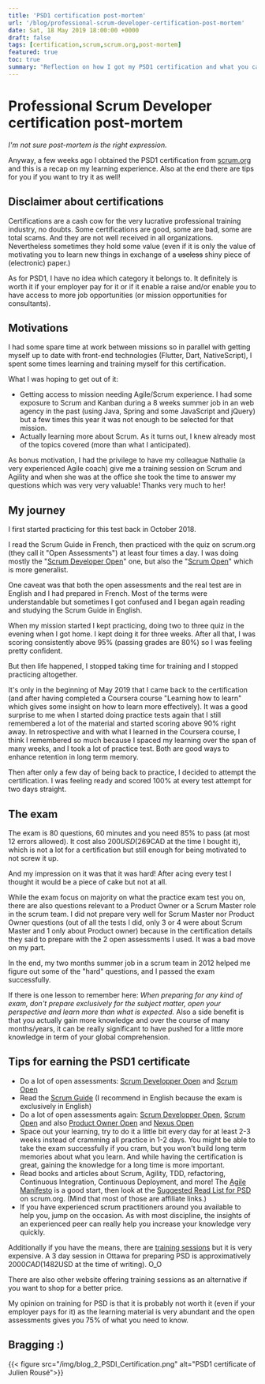 ```yaml
---
title: 'PSD1 certification post-mortem'
url: '/blog/professional-scrum-developer-certification-post-mortem'
date: Sat, 18 May 2019 18:00:00 +0000
draft: false
tags: [certification,scrum,scrum.org,post-mortem]
featured: true
toc: true
summary: "Reflection on how I got my PSD1 certification and what you can learn from my success and failures."
---
```



# Professional Scrum Developer certification post-mortem

*I'm not sure post-mortem is the right expression.*

Anyway, a few weeks ago I obtained the PSD1 certification from [scrum.org](https://www.scrum.org) and this is a recap on my learning experience. Also at the end there are tips for you if you want to try it as well!

## Disclaimer about certifications

Certifications are a cash cow for the very lucrative professional training industry, no doubts. Some certifications are good, some are bad, some are total scams. And they are not well received in all organizations. Nevertheless sometimes they hold some value (even if it is only the value of motivating you to learn new things in exchange of a ~~useless~~ shiny piece of (electronic) paper.) 

As for PSD1, I have no idea which category it belongs to. It definitely is worth it if your employer pay for it or if it enable a raise and/or enable you to have access to more job opportunities (or mission opportunities for consultants).

## Motivations

I had some spare time at work between missions so in parallel with getting myself up to date with front-end technologies (Flutter, Dart, NativeScript), I spent some times learning and training myself for this certification. 

What I was hoping to get out of it:

- Getting access to mission needing Agile/Scrum experience. I had some exposure to Scrum and Kanban during a 8 weeks summer job in an web agency in the past (using Java, Spring and some JavaScript and jQuery) but a few  times this year it was not enough to be selected for that mission.
- Actually learning more about Scrum. As it turns out, I knew already most of the topics covered (more than what I anticipated).

As bonus motivation, I had the privilege to have my colleague Nathalie (a very experienced Agile coach) give me a training session on Scrum and Agility and when she was at the office she took the time to answer my questions which was very very valuable! Thanks very much to her! 

## My journey

I first started practicing for this test back in October 2018. 

I read the Scrum Guide in French, then practiced with the quiz on scrum.org (they call it "Open Assessments") at least four times a day. I was doing mostly the "[Scrum Developer Open](https://www.scrum.org/open-assessments/scrum-developer-open)" one, but also the "[Scrum Open](https://www.scrum.org/open-assessments/scrum-open)" which is more generalist. 

One caveat was that both the open assessments and the real test are in English and I had prepared in French. Most of the terms were understandable but sometimes I got confused and I began again reading and studying the Scrum Guide in English.

When my mission started I kept practicing, doing two to three quiz in the evening when I got home. I kept doing it for three weeks. After all that, I was scoring consistently above 95% (passing grades are 80%) so I was feeling pretty confident.

But then life happened, I stopped taking time for training and I stopped practicing altogether.

It's only in the beginning of May 2019 that I came back to the certification (and after having completed a Coursera course "Learning how to learn" which gives some insight on how to learn more effectively). It was a good surprise to me when I started doing practice tests again that I still remembered a lot of the material and started scoring above 90% right away. In retrospective and with what I learned in the Coursera course, I think I remembered so much because I spaced my learning over the span of many weeks, and I took a lot of practice test. Both are good ways to enhance retention in long term memory.

Then after only a few day of being back to practice, I decided to attempt the certification. I was feeling ready and scored 100% at every test attempt for two days straight.

## The exam

The exam is 80 questions, 60 minutes and you need 85% to pass (at most 12 errors allowed). It cost also 200$USD (269$CAD at the time I bought it), which is not a lot for a certification but still enough for being motivated to not screw it up. 

And my impression on it was that it was hard! After acing every test I thought it would be a piece of cake but not at all.

While the exam focus on majority on what the practice exam test you on, there are also questions relevant to a Product Owner or a Scrum Master role in the scrum team. I did not prepare very well for Scrum Master nor Product Owner questions (out of all the tests I did, only 3 or 4 were about Scrum Master and 1 only about Product owner) because in the certification details they said to prepare with the 2 open assessments I used. It was a bad move on my part.

In the end, my two months summer job in a scrum team in 2012 helped me figure out some of the "hard" questions, and I passed the exam successfully. 

If there is one lesson to remember here: *When preparing for any kind of exam, don't prepare exclusively for the subject matter, open your perspective and learn more than what is expected.* Also a side benefit is that you actually gain more knowledge and over the course of many months/years, it can be really significant to have pushed for a little more knowledge in term of your global comprehension.

## Tips for earning the PSD1 certificate

- Do a lot of open assessments: [Scrum Developper Open](https://www.scrum.org/open-assessments/scrum-developer-open) and [Scrum Open](https://www.scrum.org/open-assessments/scrum-open) 
- Read the [Scrum Guide](https://www.scrumguides.org/index.html) (I recommend in English because the exam is exclusively in English)
- Do a lot of open assessments again: [Scrum Developper Open](https://www.scrum.org/open-assessments/scrum-developer-open), [Scrum Open](https://www.scrum.org/open-assessments/scrum-open) and also [Product Owner Open](https://www.scrum.org/open-assessments/product-owner-open) and [Nexus Open](https://www.scrum.org/open-assessments/nexus-open)
- Space out your learning, try to do it a little bit every day for at least 2-3 weeks instead of cramming all practice in 1-2 days. You might be able to take the exam successfully if you cram, but you won't build long term memories about what you learn. And while having the certification is great, gaining the knowledge for a long time is more important.
- Read books and articles about Scrum, Agility, TDD, refactoring, Continuous Integration, Continuous Deployment,  and more! The [Agile Manifesto](http://agilemanifesto.org/) is a good start, then look at the [Suggested Read List for PSD](https://www.scrum.org/resources/suggested-reading-professional-scrum-developer) on scrum.org. (Mind that most of those are affiliate links.)
- If you have experienced scrum practitioners around you available to help you, jump on the occasion. As with most discipline, the insights of an experienced peer can really help you increase your knowledge very quickly. 

Additionally if you have the means, there are [training sessions](https://www.scrum.org/courses) but it is very expensive. A 3 day session in Ottawa for preparing PSD is approximatively 2000$CAD (1482$USD at the time of writing). O_O 

There are also other website offering training sessions as an alternative if you want to shop for a better price.

My opinion on training for PSD is that it is probably not worth it (even if your employer pays for it) as the learning material is very abundant and the open assessments gives you 75% of what you need to know.

## Bragging :)

{{< figure src="/img/blog_2_PSDI_Certification.png" alt="PSD1 certificate of Julien Rousé">}}